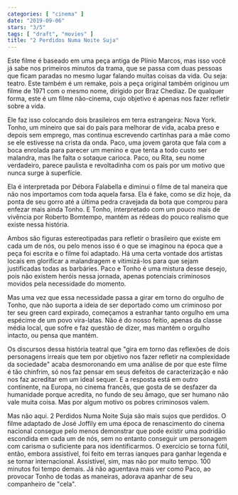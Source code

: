 ```yaml
---
categories: [ "cinema" ]
date: "2019-09-06"
stars: "3/5"
tags: [ "draft", "movies" ]
title: "2 Perdidos Numa Noite Suja"
---
```

Este filme é baseado em uma peça antiga de Plínio Marcos, mas
isso você já sabe nos primeiros minutos da trama, que se passa com
duas pessoas que ficam paradas no mesmo lugar falando muitas coisas da
vida. Ou seja: teatro. Este também é um remake, pois a peça original
também originou um filme de 1971 com o mesmo nome, dirigido por Braz
Chediaz. De qualquer forma, este é um filme não-cinema, cujo objetivo
é apenas nos fazer refletir sobre a vida.

Ele faz isso colocando dois brasileiros em terra estrangeira: Nova
York. Tonho, um mineiro que sai do país para melhorar de vida, acaba
preso e depois sem emprego, mas continua escrevendo cartinhas para a
mãe como se ele estivesse na crista da onda. Paco, uma jovem garota
que fala com a boca enrolada para parecer um menino e que tenta a todo
custo ser malandra, mas lhe falta o sotaque carioca. Paco, ou Rita,
seu nome verdadeiro, parece paulista e revoltadinha com os pais por um
motivo que nunca surge à superfície.

Ela é interpretada por Débora Falabella e diminui o filme de tal
maneira que não nos importamos com toda aquela farsa. Ela é fake,
como se diz hoje, da ponta de seu gorro até a última pedra cravejada
da bota que comprou para enfezar mais ainda Tonho. E Tonho, interpretado
com um pouco mais de vivência por Roberto Bomtempo, mantém as rédeas
do pouco realismo que existe nessa história.

Ambos são figuras estereotipadas para refletir o brasileiro que existe
em cada um de nós, ou pelo menos isso é o que se imaginou na época
que a peça foi escrita e o filme foi adaptado. Há uma certa vontade
dos artistas locais em glorificar a malandragem e vitimizá-los para
que sejam justificadas todas as barbáries. Paco e Tonho é uma mistura
desse desejo, pois não existem heróis nessa jornada, apenas potenciais
criminosos movidos pela necessidade do momento.

Mas uma vez que essa necessidade passa a girar em torno do orgulho de
Tonho, que não suporta a ideia de ser deportado como um criminoso por
ter seu green card expirado, começamos a estranhar tanto orgulho em
uma espécime de um povo vira-latas. Não é do nosso feitio, apenas da
classe média local, que sofre e faz questão de dizer, mas mantém o
orgulho intacto, ou pensa que mantém.

Os discursos dessa história teatral que "gira em torno das reflexões
de dois personagens irreais que tem por objetivo nos fazer refletir na
complexidade da sociedade" acaba desmoronando em uma análise de por
que este filme é tão chinfrim, só nos faz pensar em seus defeitos
de caracterização e não nos faz acreditar em um ideal sequer. E
a resposta está em outro continente, na Europa, no cinema francês,
que gosta de se desfazer da humanidade porque acredita, no fundo de seu
âmago, que ser humano não vale muita coisa. Mas por algum motivo os
pobres criminosos valem.

Mas não aqui. 2 Perdidos Numa Noite Suja são mais sujos que perdidos. O
filme adaptado de José Joffily em uma época de renascimento do cinema
nacional consegue pelo menos demonstrar que pode existir uma podridão
escondida em cada um de nós, sem no entanto conseguir um personagem
com carisma o suficiente para nos identificarmos. O exercício se torna
fútil, então, embora assistível, foi feito em terras ianques para
ganhar legenda e se tornar internacional. Assistível, sim, mas não
por muito tempo. 100 minutos foi tempo demais. Já não aguentava mais
ver como Paco, ao provocar Tonho de todas as maneiras, adorava apanhar
de seu companheiro de "cela".
